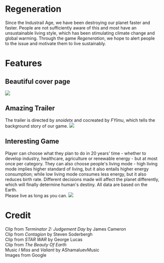 # Regeneration

Since the Industrail Age, we have been destroying our planet faster and faster. People are not sufficiently aware of this and most have an unsustainable living style, which has been stimulating climate change and global warming. Through the game _Regeneration_, we hope to alert people to the issue and motivate them to live sustainably.

# Features
## Beautiful cover page
![](https://github.com/snoidetx/Regeneration/blob/main/img/cover.PNG)

## Amazing Trailer
The trailer is directed by _snoidetx_ and cocreated by _FYimu_, which tells the background story of our game.
![](https://github.com/snoidetx/Regeneration/blob/main/img/trailer.PNG)

## Interesting Game
Player can choose what they plan to do in 20 years' time - whether to develop industry, healthcare, agriculture or renewable energy - but at most once per category. They can also choose people's living mode - high living mode implies higher standard of living, but it also entails higher energy consumption; while low living mode consumes less energy, but it also reduces birth rate. Different decisions made will affect the planet differently, which will finally determine human's destiny. All data are based on the Earth.   
Please live as long as you can.
![](https://github.com/snoidetx/Regeneration/blob/main/img/game.PNG)

# Credit

Clip from _Terminator 2: Judgement Day_ by James Cameron  
Clip from _Contagion_ by Steven Soderbergh  
Clip from _STAR WAR_ by George Lucas  
Clip from _The Beauty Of Earth_  
Music _I Miss_ and _Valiant_ by AShamaluevMusic  
Images from Google
